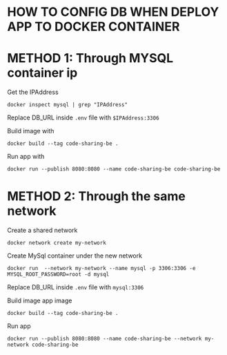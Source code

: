 # HOW TO CONFIG DB WHEN DEPLOY APP TO DOCKER CONTAINER

# METHOD 1: Through MYSQL container ip
Get the IPAddress
```
docker inspect mysql | grep "IPAddress"
```

Replace DB_URL inside `.env` file with `$IPAddress:3306`

Build image with 
```
docker build --tag code-sharing-be .
```

Run app with
```
docker run --publish 8080:8080 --name code-sharing-be code-sharing-be
```
# METHOD 2: Through the same network
Create a shared network 
```
docker network create my-network
``` 

Create MySql container under the new network
```
docker run  --network my-network --name mysql -p 3306:3306 -e MYSQL_ROOT_PASSWORD=root -d mysql
```
Replace DB_URL inside `.env` file with `mysql:3306`

Build image app image 
```
docker build --tag code-sharing-be .
```
Run app 
```
docker run --publish 8080:8080 --name code-sharing-be --network my-network code-sharing-be
```